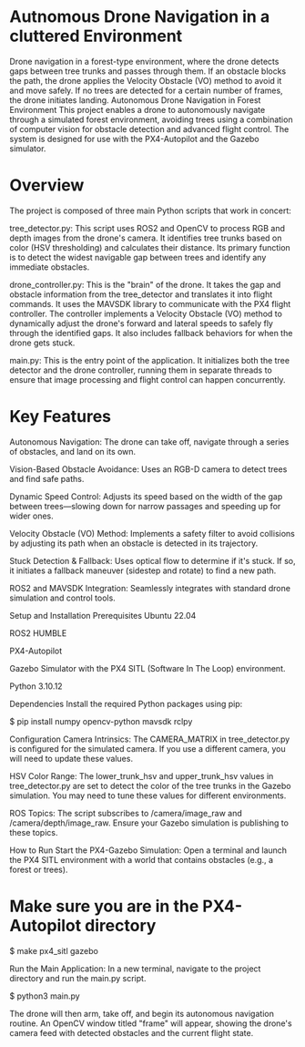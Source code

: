 # Autnomous Drone Navigation in a cluttered Environment
Drone navigation in a forest-type environment, where the drone detects gaps between tree trunks and passes through them. If an obstacle blocks the path, the drone applies the Velocity Obstacle (VO) method to avoid it and move safely. If no trees are detected for a certain number of frames, the drone initiates landing.
Autonomous Drone Navigation in Forest Environment
This project enables a drone to autonomously navigate through a simulated forest environment, avoiding trees using a combination of computer vision for obstacle detection and advanced flight control. The system is designed for use with the PX4-Autopilot and the Gazebo simulator.

# Overview
The project is composed of three main Python scripts that work in concert:

tree_detector.py: This script uses ROS2 and OpenCV to process RGB and depth images from the drone's camera. It identifies tree trunks based on color (HSV thresholding) and calculates their distance. Its primary function is to detect the widest navigable gap between trees and identify any immediate obstacles.

drone_controller.py: This is the "brain" of the drone. It takes the gap and obstacle information from the tree_detector and translates it into flight commands. It uses the MAVSDK library to communicate with the PX4 flight controller. The controller implements a Velocity Obstacle (VO) method to dynamically adjust the drone's forward and lateral speeds to safely fly through the identified gaps. It also includes fallback behaviors for when the drone gets stuck.

main.py: This is the entry point of the application. It initializes both the tree detector and the drone controller, running them in separate threads to ensure that image processing and flight control can happen concurrently.

# Key Features
Autonomous Navigation: The drone can take off, navigate through a series of obstacles, and land on its own.

Vision-Based Obstacle Avoidance: Uses an RGB-D camera to detect trees and find safe paths.

Dynamic Speed Control: Adjusts its speed based on the width of the gap between trees—slowing down for narrow passages and speeding up for wider ones.

Velocity Obstacle (VO) Method: Implements a safety filter to avoid collisions by adjusting its path when an obstacle is detected in its trajectory.

Stuck Detection & Fallback: Uses optical flow to determine if it's stuck. If so, it initiates a fallback maneuver (sidestep and rotate) to find a new path.

ROS2 and MAVSDK Integration: Seamlessly integrates with standard drone simulation and control tools.

 Setup and Installation
Prerequisites
Ubuntu 22.04 

ROS2 HUMBLE

PX4-Autopilot

Gazebo Simulator with the PX4 SITL (Software In The Loop) environment.

Python 3.10.12

Dependencies
Install the required Python packages using pip:

$ pip install numpy opencv-python mavsdk rclpy

Configuration
Camera Intrinsics: The CAMERA_MATRIX in tree_detector.py is configured for the simulated camera. If you use a different camera, you will need to update these values.

HSV Color Range: The lower_trunk_hsv and upper_trunk_hsv values in tree_detector.py are set to detect the color of the tree trunks in the Gazebo simulation. You may need to tune these values for different environments.

ROS Topics: The script subscribes to /camera/image_raw and /camera/depth/image_raw. Ensure your Gazebo simulation is publishing to these topics.

How to Run
Start the PX4-Gazebo Simulation:
Open a terminal and launch the PX4 SITL environment with a world that contains obstacles (e.g., a forest or trees).

# Make sure you are in the PX4-Autopilot directory
$ make px4_sitl gazebo

Run the Main Application:
In a new terminal, navigate to the project directory and run the main.py script.

$ python3 main.py

The drone will then arm, take off, and begin its autonomous navigation routine. An OpenCV window titled "frame" will appear, showing the drone's camera feed with detected obstacles and the current flight state.
